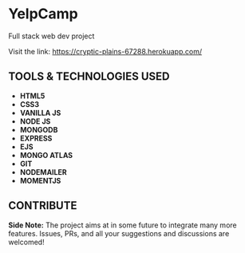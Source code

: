 # YelpCamp
Full stack web dev project

Visit the link: https://cryptic-plains-67288.herokuapp.com/

## TOOLS & TECHNOLOGIES USED
- **HTML5**
- **CSS3**
- **VANILLA JS**
- **NODE JS** 
- **MONGODB**
- **EXPRESS**
- **EJS**
- **MONGO ATLAS**
- **GIT**
- **NODEMAILER**
- **MOMENTJS**

## CONTRIBUTE
**Side Note:** The project aims at in some future to integrate many more features.
Issues, PRs, and all your suggestions and discussions are welcomed!